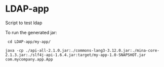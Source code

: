 # LDAP-app
Script to test ldap


To run the generated jar:

``` cd LDAP-app/my-app/```

```java -cp ./api-all-2.1.0.jar:./commons-lang3-3.12.0.jar:./mina-core-2.1.3.jar:./slf4j-api-1.6.4.jar:target/my-app-1.0-SNAPSHOT.jar com.mycompany.app.App```

